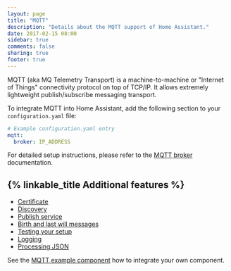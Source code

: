 ```yaml
---
layout: page
title: "MQTT"
description: "Details about the MQTT support of Home Assistant."
date: 2017-02-15 08:00
sidebar: true
comments: false
sharing: true
footer: true
---
```


MQTT (aka MQ Telemetry Transport) is a machine-to-machine or "Internet of Things" connectivity protocol on top of TCP/IP. It allows extremely lightweight publish/subscribe messaging transport.

To integrate MQTT into Home Assistant, add the following section to your `configuration.yaml` file:

```yaml
# Example configuration.yaml entry
mqtt:
  broker: IP_ADDRESS
```

For detailed setup instructions, please refer to the [MQTT broker](/docs/mqtt/broker) documentation.

## {% linkable_title Additional features %}

- [Certificate](/docs/mqtt/certificate/)
- [Discovery](/docs/mqtt/discovery/)
- [Publish service](/docs/mqtt/service/)
- [Birth and last will messages](/docs/mqtt/birth_will/)
- [Testing your setup](/docs/mqtt/testing/)
- [Logging](/docs/mqtt/logging/)
- [Processing JSON](/docs/mqtt/processing_json/)

See the [MQTT example component](/cookbook/python_component_mqtt_basic/) how to integrate your own component.
